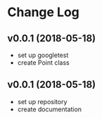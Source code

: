 # Change Log

## v0.0.1 (2018-05-18)
- set up googletest
- create Point class

## v0.0.1 (2018-05-18)
 - set up repository
 - create documentation
